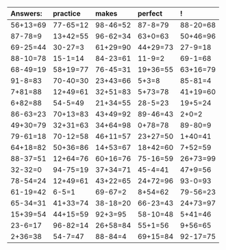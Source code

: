 | Answers: | practice | makes | perfect | ! |
| :--- | :--- | :--- | :--- | :--- |
| 56+13=69 | 77-65=12 | 98-46=52 | 87-8=79 | 88-20=68 | 
| 87-78=9 | 13+42=55 | 96-62=34 | 63+0=63 | 50+46=96 | 
| 69-25=44 | 30-27=3 | 61+29=90 | 44+29=73 | 27-9=18 | 
| 88-10=78 | 15-1=14 | 84-23=61 | 11-9=2 | 69-1=68 | 
| 68-49=19 | 58+19=77 | 76-45=31 | 19+36=55 | 63+16=79 | 
| 91-8=83 | 70-40=30 | 23+43=66 | 5+3=8 | 85-81=4 | 
| 7+81=88 | 12+49=61 | 32+51=83 | 5+73=78 | 41+19=60 | 
| 6+82=88 | 54-5=49 | 21+34=55 | 28-5=23 | 19+5=24 | 
| 86-63=23 | 70+13=83 | 43+49=92 | 89-46=43 | 2+0=2 | 
| 49+30=79 | 32+31=63 | 34+64=98 | 0+78=78 | 89-80=9 | 
| 79-61=18 | 70-12=58 | 46+11=57 | 23+27=50 | 1+40=41 | 
| 64+18=82 | 50+36=86 | 14+53=67 | 18+42=60 | 7+52=59 | 
| 88-37=51 | 12+64=76 | 60+16=76 | 75-16=59 | 26+73=99 | 
| 32-32=0 | 94-75=19 | 37+34=71 | 45-4=41 | 47+9=56 | 
| 78-54=24 | 12+49=61 | 43+22=65 | 24+72=96 | 93-0=93 | 
| 61-19=42 | 6-5=1 | 69-67=2 | 8+54=62 | 79-56=23 | 
| 65-34=31 | 41+33=74 | 38-18=20 | 66-23=43 | 24+73=97 | 
| 15+39=54 | 44+15=59 | 92+3=95 | 58-10=48 | 5+41=46 | 
| 23-6=17 | 96-82=14 | 26+58=84 | 55+1=56 | 9+56=65 | 
| 2+36=38 | 54-7=47 | 88-84=4 | 69+15=84 | 92-17=75 | 
